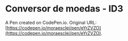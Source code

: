 # Conversor de moedas - ID3

A Pen created on CodePen.io. Original URL: [https://codepen.io/moraesclei/pen/eYrZVZO](https://codepen.io/moraesclei/pen/eYrZVZO).

